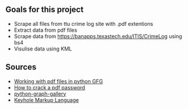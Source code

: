 ## Goals for this project 
- Scrape all files from ttu crime log site with .pdf extentions 
- Extract data from pdf files
- Scrape data from https://banapps.texastech.edu/ITIS/CrimeLog using bs4
- Visulise data using KML    
## Sources 
- [Working with pdf files in python GFG](https://www.geeksforgeeks.org/working-with-pdf-files-in-python/)
- [How to crack a pdf password](https://ourcodeworld.com/articles/read/939/how-to-crack-a-pdf-password-with-brute-force-using-john-the-ripper-in-kali-linux)
- [python-graph-gallery](https://python-graph-gallery.com/)
- [Keyhole Markup Language](https://developers.google.com/kml/)

